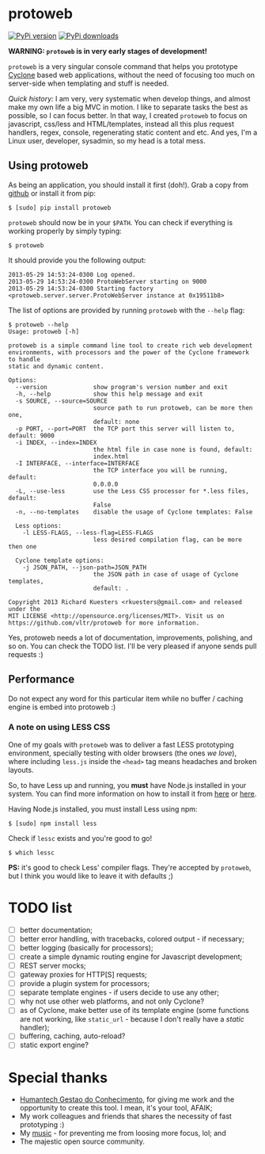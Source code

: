 protoweb
========

[![PyPi version](https://pypip.in/v/protoweb/badge.png)](https://crate.io/packages/protoweb/)
[![PyPi downloads](https://pypip.in/d/protoweb/badge.png)](https://crate.io/packages/protoweb/)

**WARNING: ````protoweb```` is in very early stages of development!**

```protoweb``` is a very singular console command that helps you prototype [Cyclone](http://cyclone.io/) based web applications, without the need of focusing too much on server-side when templating and stuff is needed.

*Quick history:* I am very, very systematic when develop things, and almost make my own life a big MVC in motion. I like to separate tasks the best as possible, so I can focus better. In that way, I created ````protoweb```` to focus on javascript, css/less and HTML/templates, instead all this plus request handlers, regex, console, regenerating static content and etc. And yes, I'm a Linux user, developer, sysadmin, so my head is a total mess.

## Using protoweb

As being an application, you should install it first (doh!). Grab a copy from [github](https://github.com/vltr/protoweb) or install it from pip:

````$ [sudo] pip install protoweb````

````protoweb```` should now be in your ````$PATH````. You can check if everything is working properly by simply typing:

````$ protoweb````

It should provide you the following output:

````
2013-05-29 14:53:24-0300 Log opened.
2013-05-29 14:53:24-0300 ProtoWebServer starting on 9000
2013-05-29 14:53:24-0300 Starting factory <protoweb.server.server.ProtoWebServer instance at 0x19511b8>
````

The list of options are provided by running ````protoweb```` with the ````--help```` flag:

````
$ protoweb --help
Usage: protoweb [-h]

protoweb is a simple command line tool to create rich web development
environments, with processors and the power of the Cyclone framework to handle
static and dynamic content.

Options:
  --version             show program's version number and exit
  -h, --help            show this help message and exit
  -s SOURCE, --source=SOURCE
                        source path to run protoweb, can be more then one,
                        default: none
  -p PORT, --port=PORT  the TCP port this server will listen to, default: 9000
  -i INDEX, --index=INDEX
                        the html file in case none is found, default:
                        index.html
  -I INTERFACE, --interface=INTERFACE
                        the TCP interface you will be running, default:
                        0.0.0.0
  -L, --use-less        use the Less CSS processor for *.less files, default:
                        False
  -n, --no-templates    disable the usage of Cyclone templates: False

  Less options:
    -l LESS-FLAGS, --less-flag=LESS-FLAGS
                        less desired compilation flag, can be more then one

  Cyclone template options:
    -j JSON_PATH, --json-path=JSON_PATH
                        the JSON path in case of usage of Cyclone templates,
                        default: .

Copyright 2013 Richard Kuesters <rkuesters@gmail.com> and released under the
MIT LICENSE <http://opensource.org/licenses/MIT>. Visit us on
https://github.com/vltr/protoweb for more information.
````

Yes, protoweb needs a lot of documentation, improvements, polishing, and so on. You can check the TODO list. I'll be very pleased if anyone sends pull requests :)

## Performance

Do not expect any word for this particular item while no buffer / caching engine is embed into protoweb :)

### A note on using LESS CSS

One of my goals with ````protoweb```` was to deliver a fast LESS prototyping environment, specially testing with older browsers (the ones *we love*), where including ````less.js```` inside the ````<head>```` tag means headaches and broken layouts.

So, to have Less up and running, you **must** have Node.js installed in your system. You can find more information on how to install it from [here](http://nodejs.org/download/) or [here](https://github.com/joyent/node/wiki/Installing-Node.js-via-package-manager).

Having Node.js installed, you must install Less using npm:

````
$ [sudo] npm install less
````

Check if ````lessc```` exists and you're good to go!

````
$ which lessc
````

**PS:** it's good to check Less' compiler flags. They're accepted by ````protoweb````, but I think you would like to leave it with defaults ;)

# TODO list

- [ ] better documentation;
- [ ] better error handling, with tracebacks, colored output - if necessary;
- [ ] better logging (basically for processors);
- [ ] create a simple dynamic routing engine for Javascript development;
- [ ] REST server mocks;
- [ ] gateway proxies for HTTP[S] requests;
- [ ] provide a plugin system for processors;
- [ ] separate template engines - if users decide to use any other;
- [ ] why not use other web platforms, and not only Cyclone?
- [ ] as of Cyclone, make better use of its template engine (some functions are not working, like ````static_url```` - because I don't really have a *static* handler);
- [ ] buffering, caching, auto-reload?
- [ ] static export engine?

# Special thanks

* [Humantech Gestao do Conhecimento](https://www.humantech.com.br/), for giving me work and the opportunity to create this tool. I mean, it's your tool, AFAIK;
* My work colleagues and friends that shares the necessity of fast prototyping :)
* My [music](http://www.last.fm/user/rkues) - for preventing me from loosing more focus, lol; and
* The majestic open source community.
